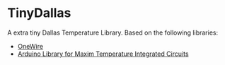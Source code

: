 # TinyDallas

A extra tiny Dallas Temperature Library. Based on the following libraries:

* [OneWire](https://github.com/PaulStoffregen/OneWire)
* [Arduino Library for Maxim Temperature Integrated Circuits](https://github.com/milesburton/Arduino-Temperature-Control-Library)
